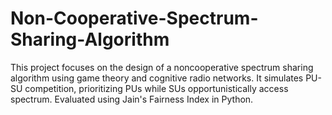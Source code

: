 # Non-Cooperative-Spectrum-Sharing-Algorithm
This project focuses on the design of a noncooperative spectrum sharing algorithm using game theory and cognitive radio networks. It simulates PU-SU competition, prioritizing PUs while SUs opportunistically access spectrum. Evaluated using Jain's Fairness Index in Python.
